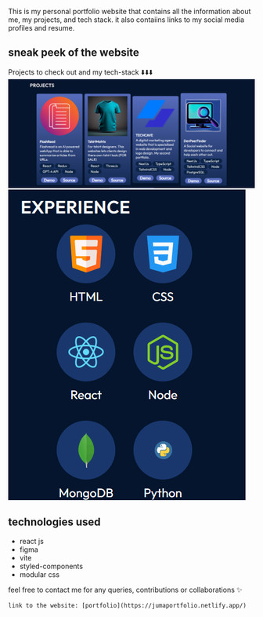 <link
  rel="stylesheet"
  href="https://cdn.jsdelivr.net/gh/dheereshagrwal/colored-icons@1.7.5/src/app/ci.min.css"
/>

This is my personal portfolio website that contains all the information about me, my projects, and tech stack. it also contaiins links to my social media profiles and resume.

## sneak peek of the website
Projects to check out and my tech-stack ⬇️⬇️⬇️
![Alt Text](assets/screenshots/projects.png)
![Alt Text](assets/screenshots/experience.png)

## technologies used
- react js
- figma
- vite
- styled-components
- modular css

feel free to contact me for any queries, contributions or collaborations ✨
```
link to the website: [portfolio](https://jumaportfolio.netlify.app/)